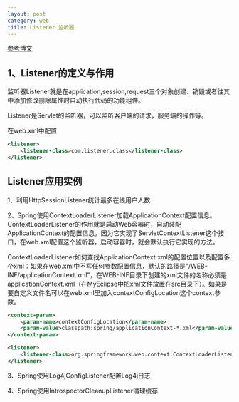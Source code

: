 ```yaml
---
layout: post
category: web
title: Listener 监听器
---
```


[参考博文](https://www.cnblogs.com/hellojava/archive/2012/12/26/2833840.html)

## 1、Listener的定义与作用

监听器Listener就是在application,session,request三个对象创建、销毁或者往其中添加修改删除属性时自动执行代码的功能组件。

Listener是Servlet的监听器，可以监听客户端的请求，服务端的操作等。

在web.xml中配置
```xml
<listener>
    <listener-class>com.listener.class</listener-class>
</listener>
```

## Listener应用实例

1、利用HttpSessionListener统计最多在线用户人数

2、Spring使用ContextLoaderListener加载ApplicationContext配置信息。ContextLoaderListener的作用就是启动Web容器时，自动装配ApplicationContext的配置信息。因为它实现了ServletContextListener这个接口，在web.xml配置这个监听器，启动容器时，就会默认执行它实现的方法。

ContextLoaderListener如何查找ApplicationContext.xml的配置位置以及配置多个xml：如果在web.xml中不写任何参数配置信息，默认的路径是"/WEB-INF/applicationContext.xml"，在WEB-INF目录下创建的xml文件的名称必须是applicationContext.xml（在MyEclipse中把xml文件放置在src目录下）。如果是要自定义文件名可以在web.xml里加入contextConfigLocation这个context参数。

```xml
<context-param>
    <param-name>contextConfigLocation</param-name>
    <param-value>classpath:spring/applicationContext-*.xml</param-value><!-- 采用的是通配符方式，查找WEB-INF/spring目录下xml文件。如有多个xml文件，以“,”分隔。 -->
</context-param>

<listener>
    <listener-class>org.springframework.web.context.ContextLoaderListener</listener-class>
</listener>
```

3、Spring使用Log4jConfigListener配置Log4j日志

4、Spring使用IntrospectorCleanupListener清理缓存